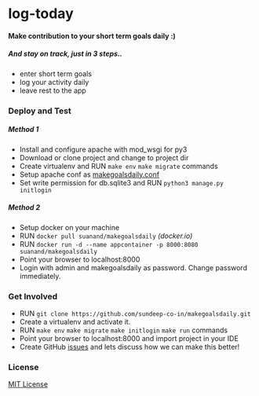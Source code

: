 # log-today

#### Make contribution to your short term goals daily :)
##### And stay on track, just in 3 steps..

* enter short term goals
* log your activity daily
* leave rest to the app


### Deploy and Test

##### Method 1

* Install and configure apache with mod_wsgi for py3
* Download or clone project and change to project dir
* Create virtualenv and RUN `make env` `make migrate` commands
* Setup apache conf as [makegoalsdaily.conf](deploy/apache/makegoalsdaily.conf)
* Set write permission for db.sqlite3 and RUN `python3 manage.py initlogin`

##### Method 2

* Setup docker on your machine
* RUN `docker pull suanand/makegoalsdaily` *(docker.io)*
* RUN `docker run -d --name appcontainer -p 8000:8080 suanand/makegoalsdaily`
* Point your browser to localhost:8000
* Login with admin and makegoalsdaily as password. Change password immediately.


### Get Involved

* RUN `git clone https://github.com/sundeep-co-in/makegoalsdaily.git`
* Create a virtualenv and activate it.
* RUN `make env` `make migrate` `make initlogin` `make run` commands
* Point your browser to localhost:8000 and import project in your IDE
* Create GitHub [issues](https://github.com/sundeep-co-in/makegoalsdaily/issues) and lets discuss how we can make this better!

### License

[MIT License](https://opensource.org/licenses/MIT)
